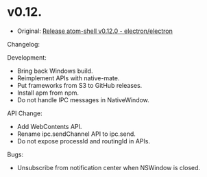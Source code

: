 # v0.12.

* Original: [Release atom-shell v0.12.0 - electron/electron](https://github.com/electron/electron/releases/tag/v0.12.0)

Changelog:

Development:

* Bring back Windows build.
* Reimplement APIs with native-mate.
* Put frameworks from S3 to GitHub releases.
* Install apm from npm.
* Do not handle IPC messages in NativeWindow.

API Change:

* Add WebContents API.
* Rename ipc.sendChannel API to ipc.send.
* Do not expose processId and routingId in APIs.

Bugs:

* Unsubscribe from notification center when NSWindow is closed.
